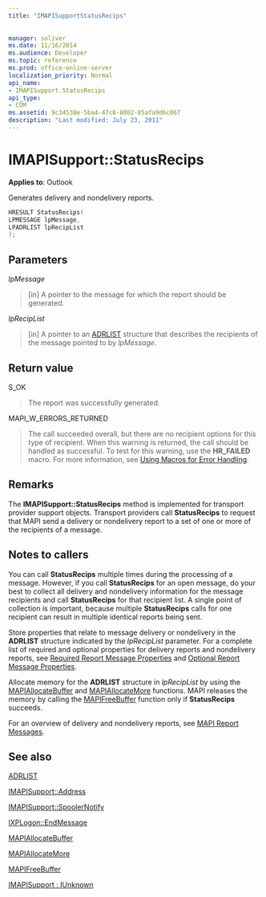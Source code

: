 ```yaml
---
title: "IMAPISupportStatusRecips"
 
 
manager: soliver
ms.date: 11/16/2014
ms.audience: Developer
ms.topic: reference
ms.prod: office-online-server
localization_priority: Normal
api_name:
- IMAPISupport.StatusRecips
api_type:
- COM
ms.assetid: 9c34538e-5ba4-47c8-8002-85afa9d6c067
description: "Last modified: July 23, 2011"
---
```


# IMAPISupport::StatusRecips

  
  
**Applies to**: Outlook 
  
Generates delivery and nondelivery reports.
  
```cpp
HRESULT StatusRecips(
LPMESSAGE lpMessage,
LPADRLIST lpRecipList
);
```

## Parameters

 _lpMessage_
  
> [in] A pointer to the message for which the report should be generated.
    
 _lpRecipList_
  
> [in] A pointer to an [ADRLIST](adrlist.md) structure that describes the recipients of the message pointed to by  _lpMessage_.
    
## Return value

S_OK 
  
> The report was successfully generated.
    
MAPI_W_ERRORS_RETURNED 
  
> The call succeeded overall, but there are no recipient options for this type of recipient. When this warning is returned, the call should be handled as successful. To test for this warning, use the **HR_FAILED** macro. For more information, see [Using Macros for Error Handling](using-macros-for-error-handling.md).
    
## Remarks

The **IMAPISupport::StatusRecips** method is implemented for transport provider support objects. Transport providers call **StatusRecips** to request that MAPI send a delivery or nondelivery report to a set of one or more of the recipients of a message. 
  
## Notes to callers

You can call **StatusRecips** multiple times during the processing of a message. However, if you call **StatusRecips** for an open message, do your best to collect all delivery and nondelivery information for the message recipients and call **StatusRecips** for that recipient list. A single point of collection is important, because multiple **StatusRecips** calls for one recipient can result in multiple identical reports being sent. 
  
Store properties that relate to message delivery or nondelivery in the **ADRLIST** structure indicated by the  _lpRecipList_ parameter. For a complete list of required and optional properties for delivery reports and nondelivery reports, see [Required Report Message Properties](required-report-message-properties.md) and [Optional Report Message Properties](optional-report-message-properties.md). 
  
Allocate memory for the **ADRLIST** structure in  _lpRecipList_ by using the [MAPIAllocateBuffer](mapiallocatebuffer.md) and [MAPIAllocateMore](mapiallocatemore.md) functions. MAPI releases the memory by calling the [MAPIFreeBuffer](mapifreebuffer.md) function only if **StatusRecips** succeeds. 
  
For an overview of delivery and nondelivery reports, see [MAPI Report Messages](mapi-report-messages.md).
  
## See also



[ADRLIST](adrlist.md)
  
[IMAPISupport::Address](imapisupport-address.md)
  
[IMAPISupport::SpoolerNotify](imapisupport-spoolernotify.md)
  
[IXPLogon::EndMessage](ixplogon-endmessage.md)
  
[MAPIAllocateBuffer](mapiallocatebuffer.md)
  
[MAPIAllocateMore](mapiallocatemore.md)
  
[MAPIFreeBuffer](mapifreebuffer.md)
  
[IMAPISupport : IUnknown](imapisupportiunknown.md)

